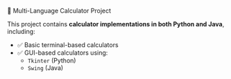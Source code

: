  🧮 Multi-Language Calculator Project

This project contains **calculator implementations in both Python and Java**, including:

- ✅ Basic terminal-based calculators
- ✅ GUI-based calculators using:
  - `Tkinter` (Python)
  - `Swing` (Java)

